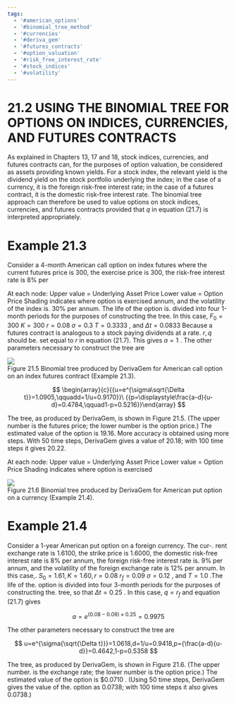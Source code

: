 ```yaml
---
tags:
  - '#american_options'
  - '#binomial_tree_method'
  - '#currencies'
  - '#deriva_gem'
  - '#futures_contracts'
  - '#option_valuation'
  - '#risk_free_interest_rate'
  - '#stock_indices'
  - '#volatility'
---
```

# 21.2 USING THE BINOMIAL TREE FOR OPTIONS ON INDICES, CURRENCIES, AND FUTURES CONTRACTS  

As explained in Chapters 13, 17 and 18, stock indices, currencies, and futures contracts can, for the purposes of option valuation, be considered as assets providing known yields. For a stock index, the relevant yield is the dividend yield on the stock portfolio underlying the index; in the case of a currency, it is the foreign risk-free interest rate; in the case of a futures contract, it is the domestic risk-free interest rate. The binomial tree approach can therefore be used to value options on stock indices, currencies, and futures contracts provided that $q$ in equation (21.7) is interpreted appropriately.  

# Example 21.3  

Consider a 4-month American call option on index futures where the current futures price is 300, the exercise price is 300, the risk-free interest rate is $8\%$ per  

At each node: Upper value $=$ Underlying Asset Price Lower value $=$ Option Price Shading indicates where option is exercised annum, and the volatility of the index is. $30\%$ per annum. The life of the option is. divided into four 1-month periods for the purposes of constructing the tree. In this case, $F_{0}=300$ $K=300$ $r=0.08$ $\sigma=0.3$ $T=0.3333$ , and $\Delta t=0.0833$ Because a futures contract is analogous to a stock paying dividends at a rate. $r,q$ should be. set equal to $r$ in equation (21.7). This gives $a=1$ . The other parameters necessary to construct the tree are  

![](images/62ad6682765304a79b1751774762966efab46a4778f53caaf1284a46dd1d38de.jpg)  
Figure 21.5  Binomial tree produced by DerivaGem for American call option on an index futures contract (Example 21.3).  

$$
\begin{array}{c}{{u=e^{\sigma\sqrt{\Delta t}}=1.0905,\qquadd=1/u=0.9170}}\ {{p=\displaystyle\frac{a-d}{u-d}=0.4784,\qquad1-p=0.5216}}\end{array}
$$  

The tree, as produced by DerivaGem, is shown in Figure 21.5. (The upper number is the futures price; the lower number is the option price.) The estimated value of the option is 19.16. More accuracy is obtained using more steps. With 50 time steps, DerivaGem gives a value of 20.18; with 100 time steps it gives 20.22.  

At each node: Upper value $=$ Underlying Asset Price Lower value $=$ Option Price Shading indicates where option is exercised  

![](images/34f1472853f5971e40a8453dac1e2fc0c5eb41b089e217bdf552d365a8f80a51.jpg)  
Figure 21.6 Binomial tree produced by DerivaGem for American put option on a currency (Example 21.4).  

# Example 21.4  

Consider a 1-year American put option on a foreign currency. The cur-. rent exchange rate is 1.6100, the strike price is 1.6000, the domestic risk-free interest rate is $8\%$ per annum, the foreign risk-free interest rate is. $9\%$ per annum, and the volatility of the foreign exchange rate is $12\%$ per annum. In this case,. $S_{0}=1.61,K=1.60,r=0.08$ $r_{f}=0.09$ $\sigma=0.12$ , and $T=1.0$ .The life of the. option is divided into four 3-month periods for the purposes of constructing the. tree, so that $\Delta t=0.25$ . In this case, $q=r_{f}$ and equation (21.7) gives  

$$
a=e^{(0.08-0.09)\times0.25}=0.9975
$$  

The other parameters necessary to construct the tree are  

$$
u=e^{\sigma{\sqrt{\Delta t}}}=1.0618,d=1/u=0.9418,p={\frac{a-d}{u-d}}=0.4642,1-p=0.5358
$$  

The tree, as produced by DerivaGem, is shown in Figure 21.6. (The upper number. is the exchange rate; the lower number is the option price.) The estimated value of the option is $\$0.0710$ . (Using 50 time steps, DerivaGem gives the value of the. option as 0.0738; with 100 time steps it also gives 0.0738.)  
